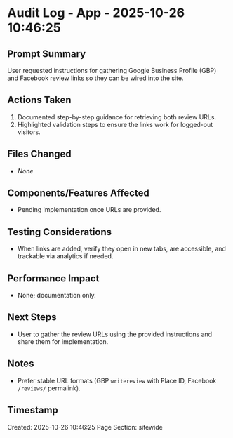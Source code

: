 # Audit Log - App - 2025-10-26 10:46:25

## Prompt Summary

User requested instructions for gathering Google Business Profile (GBP) and Facebook review links so they can be wired into the site.

## Actions Taken

1. Documented step-by-step guidance for retrieving both review URLs.
2. Highlighted validation steps to ensure the links work for logged-out visitors.

## Files Changed

- _None_

## Components/Features Affected

- Pending implementation once URLs are provided.

## Testing Considerations

- When links are added, verify they open in new tabs, are accessible, and trackable via analytics if needed.

## Performance Impact

- None; documentation only.

## Next Steps

- User to gather the review URLs using the provided instructions and share them for implementation.

## Notes

- Prefer stable URL formats (GBP `writereview` with Place ID, Facebook `/reviews/` permalink).

## Timestamp

Created: 2025-10-26 10:46:25
Page Section: sitewide
